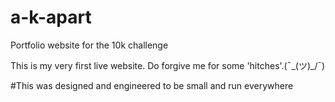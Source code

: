 # a-k-apart
Portfolio website for the 10k challenge

This is my very first live website. Do forgive me for some 'hitches'.(¯\_(ツ)_/¯)



#This was designed and engineered to be small and run everywhere


